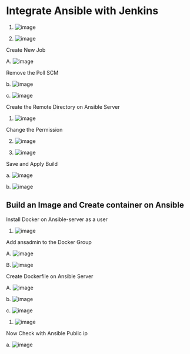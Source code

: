 # Integrate Ansible with Jenkins

1. ![image](https://github.com/pranav278/Simple_Devops_Project/assets/84725860/a1ccf21c-161f-4842-b1da-4c27f3ca21ec)

2. ![image](https://github.com/pranav278/Simple_Devops_Project/assets/84725860/8caeb4fc-1145-4ea6-ac61-c4d8f891461d)

Create New Job

A. ![image](https://github.com/pranav278/Simple_Devops_Project/assets/84725860/01f3f125-397c-4801-884f-7bde3379feec)

Remove the Poll SCM

b. ![image](https://github.com/pranav278/Simple_Devops_Project/assets/84725860/69aee5c2-327c-40d6-9a9d-6bcd41e8f87d)

c. ![image](https://github.com/pranav278/Simple_Devops_Project/assets/84725860/848870d4-0680-4193-ac53-1396e059a4b3)

Create the Remote Directory on Ansible Server

1. ![image](https://github.com/pranav278/Simple_Devops_Project/assets/84725860/dee8df72-b48f-4bc1-bc20-1c8a13a38c79)

Change the Permission 

2. ![image](https://github.com/pranav278/Simple_Devops_Project/assets/84725860/1b88832c-a32d-4457-a09e-0e8fac51a422)

3. ![image](https://github.com/pranav278/Simple_Devops_Project/assets/84725860/2cde069e-7ac6-4007-9e7d-df17d2d369df)


Save and Apply Build

a. ![image](https://github.com/pranav278/Simple_Devops_Project/assets/84725860/96ef1cd2-6ffa-47f9-a48c-ad3049237c62)

b. ![image](https://github.com/pranav278/Simple_Devops_Project/assets/84725860/80a61987-f20c-4c27-a9d5-4f4d4d2975c7)

## Build an Image and Create container on Ansible

Install Docker on Ansible-server as a user

1. ![image](https://github.com/pranav278/Simple_Devops_Project/assets/84725860/6474a8a5-86bd-4d54-b909-c9261636c3ac)


Add ansadmin to the Docker Group 

A. ![image](https://github.com/pranav278/Simple_Devops_Project/assets/84725860/2929ba5a-7479-432a-bf61-5343ffbc423e)

B. ![image](https://github.com/pranav278/Simple_Devops_Project/assets/84725860/36b2ce82-d996-44df-a690-46e2dd444eee)

Create Dockerfile on Ansible Server

A. ![image](https://github.com/pranav278/Simple_Devops_Project/assets/84725860/7a599455-3f83-4e73-b150-6d707d1f2c99)


b. ![image](https://github.com/pranav278/Simple_Devops_Project/assets/84725860/d2a639e7-e7c2-4a48-b032-5ee4a9241d07)

c. ![image](https://github.com/pranav278/Simple_Devops_Project/assets/84725860/a5d7fffb-c8fb-4956-8bc8-8087e45851a0)

1. ![image](https://github.com/pranav278/Simple_Devops_Project/assets/84725860/8c07c791-0574-48fe-a592-268a6a608ab5)

Now Check with Ansible Public ip 

a. ![image](https://github.com/pranav278/Simple_Devops_Project/assets/84725860/65ba00e5-786d-4d14-af74-18f846a5e276)












